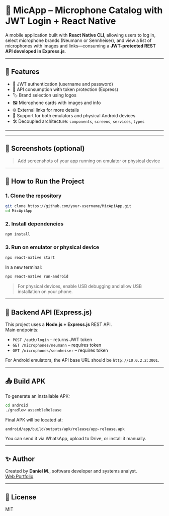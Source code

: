 
# 🎤 MicApp – Microphone Catalog with JWT Login + React Native

A mobile application built with **React Native CLI**, allowing users to log in, select microphone brands (Neumann or Sennheiser), and view a list of microphones with images and links—consuming a **JWT-protected REST API developed in Express.js**.

---

## 🚀 Features

- 🔐 JWT authentication (username and password)
- 🧠 API consumption with token protection (Express)
- 🏷️ Brand selection using logos
- 🖼️ Microphone cards with images and info
- 🌐 External links for more details
- 📱 Support for both emulators and physical Android devices
- 🛠️ Decoupled architecture: `components`, `screens`, `services`, `types`

---


---

## 📸 Screenshots (optional)

> Add screenshots of your app running on emulator or physical device

---

## 🧪 How to Run the Project

### 1. Clone the repository

```bash
git clone https://github.com/your-username/MicApiApp.git
cd MicApiApp
```

### 2. Install dependencies

```bash
npm install
```

### 3. Run on emulator or physical device

```bash
npx react-native start
```

In a new terminal:

```bash
npx react-native run-android
```

> For physical devices, enable USB debugging and allow USB installation on your phone.

---

## 🧱 Backend API (Express.js)

This project uses a **Node.js + Express.js** REST API.  
Main endpoints:

- `POST /auth/login` – returns JWT token
- `GET /microphones/neumann` – requires token
- `GET /microphones/sennheiser` – requires token

For Android emulators, the API base URL should be `http://10.0.2.2:3001`.

---

## 📤 Build APK

To generate an installable APK:

```bash
cd android
./gradlew assembleRelease
```

Final APK will be located at:

```
android/app/build/outputs/apk/release/app-release.apk
```

You can send it via WhatsApp, upload to Drive, or install it manually.

---

## ✨ Author

Created by **Daniel M.**, software developer and systems analyst.  
[Web Portfolio](https://porfolio-daniel.firebaseapp.com)

---

## 📄 License

MIT
